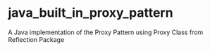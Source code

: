 # java_built_in_proxy_pattern
A Java implementation of the Proxy Pattern using Proxy Class from Reflection Package
